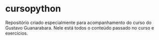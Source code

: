 # cursopython
Repositório criado especialmente para acompanhamento do curso do Gustavo Guanarabara. Nele está todos o conteúdo passado no curso e exercícios.
